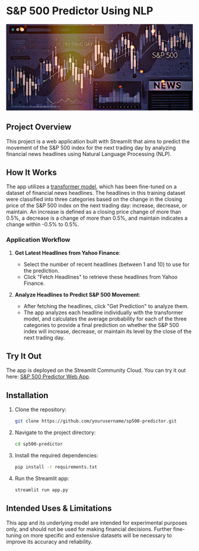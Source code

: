 # S&P 500 Predictor Using NLP
![Header Image](header.png)

## Project Overview
This project is a web application built with Streamlit that aims to predict the movement of the S&P 500 index for the next trading day by analyzing financial news headlines using Natural Language Processing (NLP).

## How It Works
The app utilizes a [transformer model](https://huggingface.co/jeroenvdmbrugge/sp500-predictor-individual-headlines), which has been fine-tuned on a dataset of financial news headlines. The headlines in this training dataset were classified into three categories based on the change in the closing price of the S&P 500 index on the next trading day: increase, decrease, or maintain. An increase is defined as a closing price change of more than 0.5%, a decrease is a change of more than 0.5%, and maintain indicates a change within -0.5% to 0.5%.


### Application Workflow
1. **Get Latest Headlines from Yahoo Finance**:
   - Select the number of recent headlines (between 1 and 10) to use for the prediction.
   - Click "Fetch Headlines" to retrieve these headlines from Yahoo Finance.

2. **Analyze Headlines to Predict S&P 500 Movement**:
   - After fetching the headlines, click "Get Prediction" to analyze them.
   - The app analyzes each headline individually with the transformer model, and calculates the average probability for each of the three categories to provide a final prediction on whether the S&P 500 index will increase, decrease, or maintain its level by the close of the next trading day.



## Try It Out
The app is deployed on the Streamlit Community Cloud. You can try it out here: [S&P 500 Predictor Web App](https://jvdm-sp500-predictor-webapp-v1.streamlit.app).

## Installation
1. Clone the repository:
   ```bash
   git clone https://github.com/yourusername/sp500-predictor.git
   ```
2. Navigate to the project directory:
   ```bash
   cd sp500-predictor
   ```
3. Install the required dependencies:
   ```bash
   pip install -r requirements.txt
   ```
4. Run the Streamlit app:
   ```bash
   streamlit run app.py
   ```

## Intended Uses & Limitations
This app and its underlying model are intended for experimental purposes only, and should not be used for making financial decisions. Further fine-tuning on more specific and extensive datasets will be necessary to improve its accuracy and reliability.




